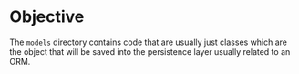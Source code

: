 # Objective

The `models` directory contains code that are usually just classes which are the object that will be saved into the persistence layer usually related to an ORM.
